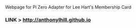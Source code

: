 
Webpage for Pi Zero Adapter for Lee Hart's Membership Card
### LINK >  [ http://anthonylhill.github.io ](http://anthonylhill.github.io)
